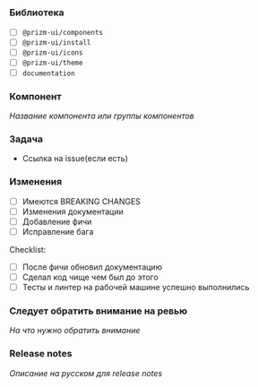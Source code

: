 ### Библиотека

- [ ] `@prizm-ui/components`
- [ ] `@prizm-ui/install`
- [ ] `@prizm-ui/icons`
- [ ] `@prizm-ui/theme`
- [ ] `documentation`

### Компонент

_Название компонента или группы компонентов_

### Задача

- Ссылка на issue(если есть)

### Изменения

- [ ] Имеются BREAKING CHANGES
- [ ] Изменения документации
- [ ] Добавление фичи
- [ ] Исправление бага

Checklist:

- [ ] После фичи обновил документацию
- [ ] Сделал код чище чем был до этого
- [ ] Тесты и линтер на рабочей машине успешно выполнились

### Следует обратить внимание на ревью

_На что нужно обратить внимание_

### Release notes

_Описание на русском для release notes_
